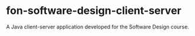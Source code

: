 # fon-software-design-client-server
A Java client-server application developed for the Software Design course.
